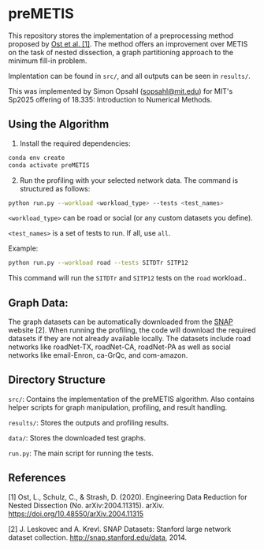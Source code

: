 # preMETIS

This repository stores the implementation of a preprocessing method proposed by [Ost et al. \[1\]](https://arxiv.org/pdf/2004.11315). The method offers an improvement over METIS on the task of nested dissection, a graph partitioning approach to the minimum fill-in problem. 

Implentation can be found in `src/`, and all outputs can be seen in `results/`.


This was implemented by Simon Opsahl (sopsahl@mit.edu) for MIT's Sp2025 offering of 18.335: Introduction to Numerical Methods.

## Using the Algorithm
1. Install the required dependencies: 
```bash
conda env create
conda activate preMETIS
```
2. Run the profiling with your selected network data. The command is structured as follows:

```bash
python run.py --workload <workload_type> --tests <test_names>
```

`<workload_type>` can be road or social (or any custom datasets you define).


`<test_names>` is a set of tests to run. If all, use `all`.

Example:

```bash
python run.py --workload road --tests SITDTr SITP12 
```

This command will run the `SITDTr` and `SITP12` tests on the `road` workload..

## Graph Data:

The graph datasets can be automatically downloaded from the [SNAP](http://snap.stanford.edu/data) website [2]. When running the profiling, the code will download the required datasets if they are not already available locally. The datasets include road networks like roadNet-TX, roadNet-CA, roadNet-PA as well as social networks like email-Enron, ca-GrQc, and com-amazon.

## Directory Structure
`src/`: Contains the implementation of the preMETIS algorithm. Also contains helper scripts for graph manipulation, profiling, and result handling.

`results/`: Stores the outputs and profiling results.

`data/`: Stores the downloaded test graphs.

`run.py`: The main script for running the tests.

## References
[1] Ost, L., Schulz, C., & Strash, D. (2020). Engineering Data Reduction for Nested Dissection (No.
arXiv:2004.11315). arXiv. https://doi.org/10.48550/arXiv.2004.11315

[2] J. Leskovec and A. Krevl. SNAP Datasets: Stanford large network dataset collection.
http://snap.stanford.edu/data, 2014.